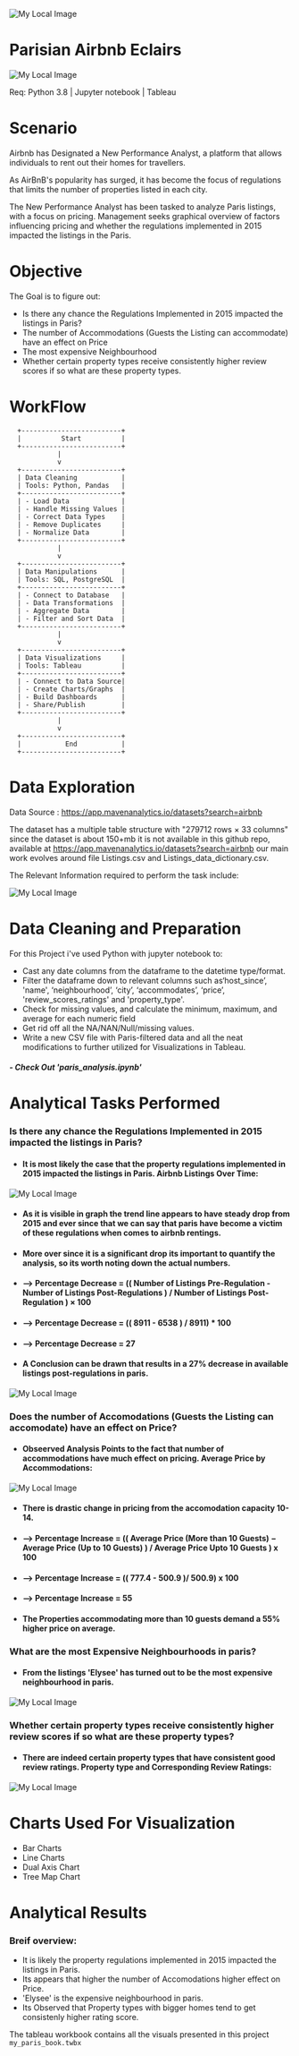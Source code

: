 ![My Local Image](tableau_&_python_imgs/Dashboard.png)


# Parisian Airbnb Eclairs

![My Local Image](tableau_&_python_imgs/social.jp2)



Req: Python 3.8 | Jupyter notebook | Tableau

# Scenario

Airbnb has Designated a New Performance Analyst, a platform that allows individuals to rent out their homes for travellers.

As AirBnB's popularity has surged, it has become the focus of regulations that limits the number of properties listed in each city.

The New Performance Analyst has been tasked to analyze Paris listings, with a focus on pricing. Management seeks graphical overview of factors influencing pricing and whether the regulations implemented in 2015 impacted the listings in the Paris.

# Objective

The Goal is to figure out:

- Is there any chance the Regulations Implemented in 2015 impacted the listings in Paris?
- The number of Accommodations (Guests the Listing can accommodate) have an effect on Price
- The most expensive Neighbourhood
- Whether certain property types receive consistently higher review scores if so what are these property types.

# WorkFlow


      +-------------------------+
      |          Start          |
      +-------------------------+
                |
                v
      +-------------------------+
      | Data Cleaning           |
      | Tools: Python, Pandas   |
      +-------------------------+
      | - Load Data             |
      | - Handle Missing Values |
      | - Correct Data Types    |
      | - Remove Duplicates     |
      | - Normalize Data        |
      +-------------------------+
                |
                v
      +-------------------------+
      | Data Manipulations      |
      | Tools: SQL, PostgreSQL  |
      +-------------------------+
      | - Connect to Database   |
      | - Data Transformations  |
      | - Aggregate Data        |
      | - Filter and Sort Data  |
      +-------------------------+
                |
                v
      +-------------------------+
      | Data Visualizations     |
      | Tools: Tableau          |
      +-------------------------+
      | - Connect to Data Source|
      | - Create Charts/Graphs  |
      | - Build Dashboards      |
      | - Share/Publish         |
      +-------------------------+
                |
                v
      +-------------------------+
      |           End           |
      +-------------------------+




# Data Exploration

Data Source : https://app.mavenanalytics.io/datasets?search=airbnb

The dataset has a multiple table structure with "279712 rows × 33 columns" since the dataset is about 150+mb it is not available in this github repo, available at https://app.mavenanalytics.io/datasets?search=airbnb  our main work evolves around file Listings.csv and Listings_data_dictionary.csv.

The Relevant Information required to perform the task include:

![My Local Image](tableau_&_python_imgs/snap1.png)

# Data Cleaning and Preparation

For this Project i've used Python with jupyter notebook to:

- Cast any date columns from the dataframe to the datetime type/format.
- Filter the dataframe down to relevant columns such as‘host_since’, 'name', ‘neighbourhood’, ‘city’, ‘accommodates’, ‘price’, 'review_scores_ratings' and 'property_type'.
- Check for missing values, and calculate the minimum, maximum, and average for each numeric field
- Get rid off all the NA/NAN/Null/missing values.
- Write a new CSV file with Paris-filtered data and all the neat modifications to further utilized for Visualizations in Tableau.

##### - Check Out 'paris_analysis.ipynb'

# Analytical Tasks Performed

###  Is there any chance the Regulations Implemented in 2015 impacted the listings in Paris?

- #### It is most likely the case that the property regulations implemented in 2015 impacted the listings in Paris. Airbnb Listings Over Time:

![My Local Image](tableau_&_python_imgs/main.png)


- #### As it is visible in graph the trend line appears to have steady drop from 2015 and ever since that we can say that paris have become a victim of these regulations when comes to airbnb rentings.

- #### More over since it is a significant drop its important to quantify the analysis, so its worth noting down the actual numbers.


- #### --> Percentage Decrease = (( Number of Listings Pre-Regulation - Number of Listings Post-Regulations ) / Number of Listings Post-Regulation ) × 100

- #### --> Percentage Decrease = (( 8911 - 6538 ) / 8911) * 100
- #### --> Percentage Decrease = 27


- #### A Conclusion can be drawn that results in a 27% decrease in available listings post-regulations in paris.

![My Local Image](tableau_&_python_imgs/5.png)



### Does the number of Accomodations (Guests the Listing can accomodate) have an effect on Price?
- #### Obseerved Analysis Points to the fact that number of accommodations have much effect on pricing. Average Price by Accommodations:

![My Local Image](tableau_&_python_imgs/3.png)

- #### There is drastic change in pricing from the accomodation capacity 10-14.
- #### --> Percentage Increase = (( Average Price (More than 10 Guests) − Average Price (Up to 10 Guests) ) / Average Price Upto 10 Guests ) x 100
- #### --> Percentage Increase = (( 777.4 - 500.9 )/ 500.9) x 100
- #### --> Percentage Increase = 55

- #### The Properties accommodating more than 10 guests demand a 55% higher price on average.

### What are the most Expensive Neighbourhoods in paris?
- #### From the listings 'Elysee' has turned out to be the most expensive neighbourhood in paris.

![My Local Image](tableau_&_python_imgs/2.png)

### Whether certain property types receive consistently higher review scores if so what are these property types?
- #### There are indeed certain property types that have consistent good review ratings. Property type and Corresponding Review Ratings:

![My Local Image](tableau_&_python_imgs/4.png)

# Charts Used For Visualization

- Bar Charts
- Line Charts
- Dual Axis Chart
- Tree Map Chart

# Analytical Results

### Breif overview:

- It is likely the property regulations implemented in 2015 impacted the listings in Paris.
- Its appears that higher the number of Accomodations higher effect on Price.
- 'Elysee' is the expensive neighbourhood in paris.
- Its Observed that Property types with bigger homes tend to get consistenly higher rating score.

The tableau workbook contains all the visuals presented in this project `my_paris_book.twbx`








